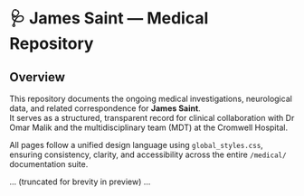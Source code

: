 # 🩺 James Saint — Medical Repository

## Overview
This repository documents the ongoing medical investigations, neurological data, and related correspondence for **James Saint**.  
It serves as a structured, transparent record for clinical collaboration with Dr Omar Malik and the multidisciplinary team (MDT) at the Cromwell Hospital.

All pages follow a unified design language using `global_styles.css`, ensuring consistency, clarity, and accessibility across the entire `/medical/` documentation suite.

... (truncated for brevity in preview) ...
